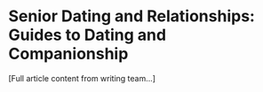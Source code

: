 # Senior Dating and Relationships: Guides to Dating and Companionship

[Full article content from writing team...]